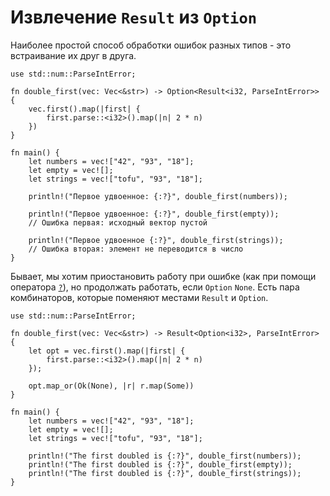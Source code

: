 # Извлечение `Result` из `Option`

Наиболее простой способ обработки ошибок разных типов - это встраивание их друг в друга.

```rust,editable
use std::num::ParseIntError;

fn double_first(vec: Vec<&str>) -> Option<Result<i32, ParseIntError>> {
    vec.first().map(|first| {
        first.parse::<i32>().map(|n| 2 * n)
    })
}

fn main() {
    let numbers = vec!["42", "93", "18"];
    let empty = vec![];
    let strings = vec!["tofu", "93", "18"];

    println!("Первое удвоенное: {:?}", double_first(numbers));

    println!("Первое удвоенное: {:?}", double_first(empty));
    // Ошибка первая: исходный вектор пустой

    println!("Первое удвоенное {:?}", double_first(strings));
    // Ошибка вторая: элемент не переводится в число
}
```

Бывает, мы хотим приостановить работу при ошибке (как при
помощи оператора [`?`]), но продолжать
работать, если `Option` `None`. Есть
пара комбинаторов, которые поменяют местами
`Result` и `Option`.

```rust,editable
use std::num::ParseIntError;

fn double_first(vec: Vec<&str>) -> Result<Option<i32>, ParseIntError> {
    let opt = vec.first().map(|first| {
        first.parse::<i32>().map(|n| 2 * n)
    });

    opt.map_or(Ok(None), |r| r.map(Some))
}

fn main() {
    let numbers = vec!["42", "93", "18"];
    let empty = vec![];
    let strings = vec!["tofu", "93", "18"];

    println!("The first doubled is {:?}", double_first(numbers));
    println!("The first doubled is {:?}", double_first(empty));
    println!("The first doubled is {:?}", double_first(strings));
}
```


[`?`]: ../result/enter_question_mark.md
